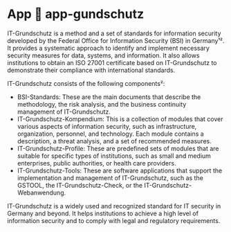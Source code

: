 # App 🎁 app-gundschutz 

IT-Grundschutz is a method and a set of standards for information security developed by the Federal Office for Information Security (BSI) in Germany¹². It provides a systematic approach to identify and implement necessary security measures for data, systems, and information. It also allows institutions to obtain an ISO 27001 certificate based on IT-Grundschutz to demonstrate their compliance with international standards.

IT-Grundschutz consists of the following components²:
- BSI-Standards: These are the main documents that describe the methodology, the risk analysis, and the business continuity management of IT-Grundschutz.
- IT-Grundschutz-Kompendium: This is a collection of modules that cover various aspects of information security, such as infrastructure, organization, personnel, and technology. Each module contains a description, a threat analysis, and a set of recommended measures.
- IT-Grundschutz-Profile: These are predefined sets of modules that are suitable for specific types of institutions, such as small and medium enterprises, public authorities, or health care providers.
- IT-Grundschutz-Tools: These are software applications that support the implementation and management of IT-Grundschutz, such as the GSTOOL, the IT-Grundschutz-Check, or the IT-Grundschutz-Webanwendung.

IT-Grundschutz is a widely used and recognized standard for IT security in Germany and beyond. It helps institutions to achieve a high level of information security and to comply with legal and regulatory requirements.